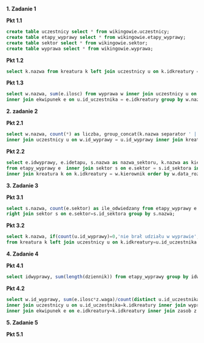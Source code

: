 **1. Zadanie 1**

**Pkt 1.1**
```sql
create table uczestnicy select * from wikingowie.uczestnicy;
create table etapy_wyprawy select * from wikingowie.etapy_wyprawy;
create table sektor select * from wikingowie.sektor;
create table wyprawa select * from wikingowie.wyprawa;
```

**Pkt 1.2**
```sql
select k.nazwa from kreatura k left join uczestnicy u on k.idkreatury = u.id_uczestnika where u.id_uczestnika is null;
```

**Pkt 1.3**
```sql
select w.nazwa, sum(e.ilosc) from wyprawa w inner join uczestnicy u on w.id_wyprawy = u.id_wyprawy
inner join ekwipunek e on u.id_uczestnika = e.idkreatury group by w.nazwa; 
```


**2. zadanie 2**

**Pkt 2.1**
```sql
select w.nazwa, count(*) as liczba, group_concat(k.nazwa separator ' | ') as nazwy from wyprawa w
inner join uczestnicy u on w.id_wyprawy = u.id_wyprawy inner join kreatura k on u.id_uczestnika = k.idkreatury group by nazwa;
```

**Pkt 2.2**
```sql
select e.idwyprawy, e.idetapu, s.nazwa as nazwa_sektoru, k.nazwa as kierownik, w.data_rozpoczecia, e.kolejnosc
from etapy_wyprawy e  inner join sektor s on e.sektor = s.id_sektora inner join wyprawa w on e.idwyprawy = w.id_wyprawy
inner join kreatura k on k.idkreatury = w.kierownik order by w.data_rozpoczecia, e.kolejnosc;
```

**3. Zadanie 3**

**Pkt 3.1**
```sql
select s.nazwa, count(e.sektor) as ile_odwiedzany from etapy_wyprawy e
right join sektor s on e.sektor=s.id_sektora group by s.nazwa;
```

**Pkt 3.2**
```sql
select k.nazwa, if(count(u.id_wyprawy)=0,'nie brał udziału w wyprawie','brał udział w wyprawie') as czy_brał_udział
from kreatura k left join uczestnicy u on k.idkreatury=u.id_uczestnika group by k.nazwa;
```


**4. Zadanie 4**

**Pkt 4.1**
```sql
select idwyprawy, sum(length(dziennik)) from etapy_wyprawy group by idwyprawy having sum(length(dziennik)) < 400;
```

**Pkt 4.2**
```sql
select w.id_wyprawy, sum(e.ilosc*z.waga)/count(distinct u.id_uczestnika) as waga_ekwipunku from kreatura k 
inner join uczestnicy u on u.id_uczestnika=k.idkreatury inner join wyprawa w on u.id_wyprawy=w.id_wyprawy 
inner join ekwipunek e on e.idkreatury=k.idkreatury inner join zasob z on e.idzasobu= z.idzasobu group by w.id_wyprawy;
```


**5. Zadanie 5**

**Pkt 5.1**
```sql

```
